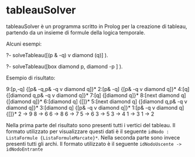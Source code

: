 tableauSolver
=============


tableauSolver è un programma scritto in Prolog per la creazione di tableau, partendo da un insieme di formule della logica temporale.



Alcuni esempi:

?- solveTableau([(p & -q) v diamond (q)] ).


?- solveTableau([box diamond p, diamond -p  ] ).




Esempio di risultato:

  9:[p,-q] {[p& -q,p& -q v diamond q]}* 
  2:[p& -q] {[p& -q v diamond q]}* 
  4:[q] {[diamond q,p& -q v diamond q]}* 
  7:[q] {[diamond q]}* 
  8:[next diamond q] {[diamond q]}* 
  6:[diamond q] {[]}* 
  5:[next diamond q] {[diamond q,p& -q v diamond q]}* 
  3:[diamond q] {[p& -q v diamond q]}* 
  1:[p& -q v diamond q] {[]}* 
  2 -> 9
  8 -> 6
  6 -> 8
  6 -> 7
  5 -> 6
  3 -> 5
  3 -> 4
  1 -> 3
  1 -> 2


  Nella prima parte del risultato sono presenti tutti i vertici del tableau. Il formato utilizzato per visualizzare questi dati è il seguente `idNodo : ListaFormule {ListaFormuleMarcate}*`. Nella seconda parte sono invece presenti tutti gli archi. Il formato utilizzato è il seguente
  `idNodoUscente -> idNodoEntrante`
